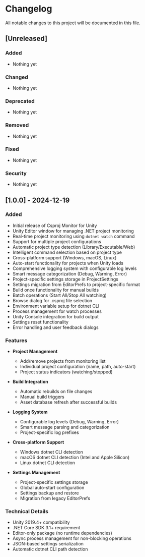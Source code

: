 # Changelog

All notable changes to this project will be documented in this file.

## [Unreleased]

### Added
- Nothing yet

### Changed
- Nothing yet

### Deprecated
- Nothing yet

### Removed
- Nothing yet

### Fixed
- Nothing yet

### Security
- Nothing yet

## [1.0.0] - 2024-12-19

### Added
- Initial release of Csproj Monitor for Unity
- Unity Editor window for managing .NET project monitoring
- Real-time project monitoring using `dotnet watch` command
- Support for multiple project configurations
- Automatic project type detection (Library/Executable/Web)
- Intelligent command selection based on project type
- Cross-platform support (Windows, macOS, Linux)
- Auto-start functionality for projects when Unity loads
- Comprehensive logging system with configurable log levels
- Smart message categorization (Debug, Warning, Error)
- Project-specific settings storage in ProjectSettings
- Settings migration from EditorPrefs to project-specific format
- Build once functionality for manual builds
- Batch operations (Start All/Stop All watching)
- Browse dialog for .csproj file selection
- Environment variable setup for dotnet CLI
- Process management for watch processes
- Unity Console integration for build output
- Settings reset functionality
- Error handling and user feedback dialogs

### Features
- **Project Management**
  - Add/remove projects from monitoring list
  - Individual project configuration (name, path, auto-start)
  - Project status indicators (watching/stopped)
  
- **Build Integration**
  - Automatic rebuilds on file changes
  - Manual build triggers
  - Asset database refresh after successful builds
  
- **Logging System**
  - Configurable log levels (Debug, Warning, Error)
  - Smart message parsing and categorization
  - Project-specific log prefixes
  
- **Cross-platform Support**
  - Windows dotnet CLI detection
  - macOS dotnet CLI detection (Intel and Apple Silicon)
  - Linux dotnet CLI detection
  
- **Settings Management**
  - Project-specific settings storage
  - Global auto-start configuration
  - Settings backup and restore
  - Migration from legacy EditorPrefs

### Technical Details
- Unity 2019.4+ compatibility
- .NET Core SDK 3.1+ requirement
- Editor-only package (no runtime dependencies)
- Async process management for non-blocking operations
- JSON-based settings serialization
- Automatic dotnet CLI path detection
